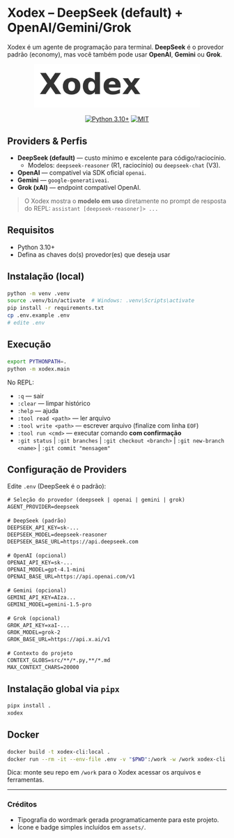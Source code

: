 # Xodex – DeepSeek (default) + OpenAI/Gemini/Grok

Xodex é um agente de programação para terminal. **DeepSeek** é o provedor padrão (economy), mas você também pode usar **OpenAI**, **Gemini** ou **Grok**.

<p align="center">
  <img src="assets/logo_wordmark.png" alt="Xodex" width="380" />
</p>

<p align="center">
  <a href="https://www.python.org/downloads/"><img src="https://img.shields.io/badge/Python-3.10%2B-blue.svg" alt="Python 3.10+"></a>
  <a href="#"><img src="https://img.shields.io/badge/License-MIT-green.svg" alt="MIT"></a>
</p>


## Providers & Perfis
- **DeepSeek (default)** — custo mínimo e excelente para código/raciocínio.
  - Modelos: `deepseek-reasoner` (R1, raciocínio) ou `deepseek-chat` (V3).
- **OpenAI** — compatível via SDK oficial `openai`.
- **Gemini** — `google-generativeai`.
- **Grok (xAI)** — endpoint compatível OpenAI.

> O Xodex mostra o **modelo em uso** diretamente no prompt de resposta do REPL: `assistant [deepseek-reasoner]> ...`

## Requisitos
- Python 3.10+
- Defina as chaves do(s) provedor(es) que deseja usar

## Instalação (local)
```bash
python -m venv .venv
source .venv/bin/activate  # Windows: .venv\Scripts\activate
pip install -r requirements.txt
cp .env.example .env
# edite .env
```

## Execução
```bash
export PYTHONPATH=.
python -m xodex.main
```

No REPL:
- `:q` — sair
- `:clear` — limpar histórico
- `:help` — ajuda
- `:tool read <path>` — ler arquivo
- `:tool write <path>` — escrever arquivo (finalize com linha `EOF`)
- `:tool run <cmd>` — executar comando **com confirmação**
- `:git status` | `:git branches` | `:git checkout <branch>` | `:git new-branch <name>` | `:git commit "mensagem"`

## Configuração de Providers
Edite `.env` (DeepSeek é o padrão):

```dotenv
# Seleção do provedor (deepseek | openai | gemini | grok)
AGENT_PROVIDER=deepseek

# DeepSeek (padrão)
DEEPSEEK_API_KEY=sk-...
DEEPSEEK_MODEL=deepseek-reasoner
DEEPSEEK_BASE_URL=https://api.deepseek.com

# OpenAI (opcional)
OPENAI_API_KEY=sk-...
OPENAI_MODEL=gpt-4.1-mini
OPENAI_BASE_URL=https://api.openai.com/v1

# Gemini (opcional)
GEMINI_API_KEY=AIza...
GEMINI_MODEL=gemini-1.5-pro

# Grok (opcional)
GROK_API_KEY=xaI-...
GROK_MODEL=grok-2
GROK_BASE_URL=https://api.x.ai/v1

# Contexto do projeto
CONTEXT_GLOBS=src/**/*.py,**/*.md
MAX_CONTEXT_CHARS=20000
```

## Instalação global via `pipx`
```bash
pipx install .
xodex
```

## Docker
```bash
docker build -t xodex-cli:local .
docker run --rm -it --env-file .env -v "$PWD":/work -w /work xodex-cli:local
```
Dica: monte seu repo em `/work` para o Xodex acessar os arquivos e ferramentas.

---

### Créditos
- Tipografia do wordmark gerada programaticamente para este projeto.
- Ícone e badge simples incluídos em `assets/`.